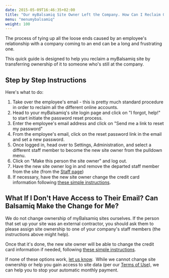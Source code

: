 ```yaml
---
date: 2015-05-09T16:46:35+02:00
title: "Our myBalsamiq Site Owner Left the Company. How Can I Reclaim Our Company's Site?"
menu: "menumybalsamiq"
weight: 100
---
```


The process of tying up all the loose ends caused by an employee's relationship with a company coming to an end can be a long and frustrating one.

This quick guide is designed to help you reclaim a myBalsamiq site by transferring ownership of it to someone who's still at the company.

## Step by Step Instructions

Here's what to do:

1.  Take over the employee's email - this is pretty much standard procedure in order to reclaim all the different online accounts.
2.  Head to your myBalsamiq's site login page and click on "I forgot, help!" to start initiate the password reset process.
3.  Enter the employee's email address and click on "Send me a link to reset my password"
4.  From the employee's email, click on the reset password link in the email and set a new password.
5.  Once logged in, head over to Settings, Administration, and select a different staff member to become the new site owner from the pulldown menu.
6.  Click on "Make this person the site owner" and log out.
7.  Have the new site owner log in and remove the departed staff member from the site (from the [Staff page](https://docs.balsamiq.com/mybalsamiq/sitesettings/#staff-members))
8.  If necessary, have the new site owner change the credit card information following [these simple instructions](https://docs.balsamiq.com/mybalsamiq/sitesettings/#payment-info).

## What If I Don't Have Access to Their Email? Can Balsamiq Make the Change for Me?

We do not change ownership of myBalsamiq sites ourselves. If the person that set up your site was an external contractor, you should ask them to please assign site ownership to one of your company's staff members (the instructions above might help).

Once that it's done, the new site owner will be able to change the credit card information if needed, following [these simple instructions](https://docs.balsamiq.com/mybalsamiq/sitesettings/#payment-info).

If none of these options work, [let us know](mailto:sales@balsamiq.com?subject=Our%20site%20owner%20left%20and%20we%20need%20help%20canceling%20our%20myBalsamiq%20subscription).  While we cannot change site ownership or help you gain access to site data (per our [Terms of Use](https://docs.balsamiq.com/mybalsamiq/tos/#who-can-see-my-password)), we can help you to stop your automatic monthly payment.

